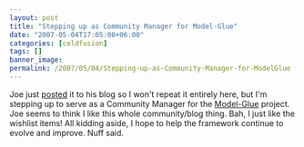 ```yaml
---
layout: post
title: "Stepping up as Community Manager for Model-Glue"
date: "2007-05-04T17:05:00+06:00"
categories: [coldfusion]
tags: []
banner_image: 
permalink: /2007/05/04/Stepping-up-as-Community-Manager-for-ModelGlue
---
```


Joe just <a href="http://www.firemoss.com/blog/index.cfm?mode=entry&entry=58C1CC0C-3048-55C9-4310C06A39AA2293">posted</a> it to his blog so I won't repeat it entirely here, but I'm stepping up to serve as a Community Manager for the <a href="http://www.model-glue.com">Model-Glue</a> project. Joe seems to think I like this whole community/blog thing. Bah, I just like the wishlist items! All kidding aside, I hope to help the framework continue to evolve and improve. Nuff said.